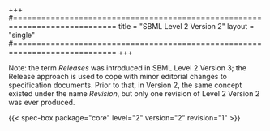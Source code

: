 +++
#============================================================================
title  = "SBML Level 2 Version 2"
layout = "single"
#============================================================================
+++

Note: the term _Releases_ was introduced in SBML Level&nbsp;2 Version&nbsp;3; the Release approach is used to cope with minor editorial changes to specification documents. Prior to that, in Version&nbsp;2, the same concept existed under the name _Revision_, but only one revision of Level&nbsp;2 Version&nbsp;2 was ever produced.

{{< spec-box package="core" level="2" version="2" revision="1" >}}
